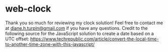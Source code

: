 # web-clock

Thank you so much for reviewing my clock solution! Feel free to contact me at diane.h.turpin@gmail.com if you have any questions.
Credit to the following source for the JavaScript solution to create a date based on a UTC offset: https://www.techrepublic.com/article/convert-the-local-time-to-another-time-zone-with-this-javascript/
